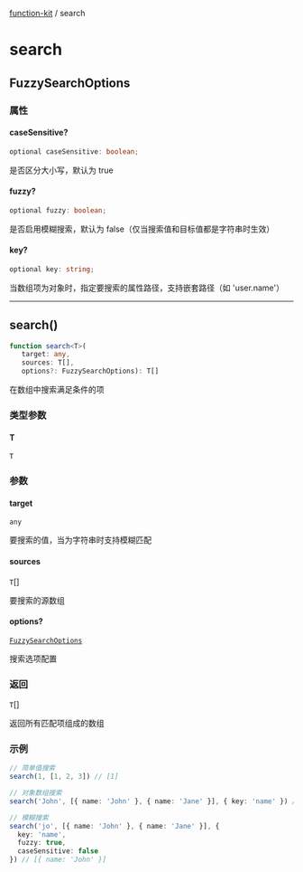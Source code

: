 [function-kit](index.md) / search

# search

## FuzzySearchOptions

### 属性

#### caseSensitive?

```ts
optional caseSensitive: boolean;
```

是否区分大小写，默认为 true

#### fuzzy?

```ts
optional fuzzy: boolean;
```

是否启用模糊搜索，默认为 false（仅当搜索值和目标值都是字符串时生效）

#### key?

```ts
optional key: string;
```

当数组项为对象时，指定要搜索的属性路径，支持嵌套路径（如 'user.name'）

***

## search()

```ts
function search<T>(
   target: any, 
   sources: T[], 
   options?: FuzzySearchOptions): T[]
```

在数组中搜索满足条件的项

### 类型参数

#### T

`T`

### 参数

#### target

`any`

要搜索的值，当为字符串时支持模糊匹配

#### sources

`T`[]

要搜索的源数组

#### options?

[`FuzzySearchOptions`](#fuzzysearchoptions)

搜索选项配置

### 返回

`T`[]

返回所有匹配项组成的数组

### 示例

```ts
// 简单值搜索
search(1, [1, 2, 3]) // [1]

// 对象数组搜索
search('John', [{ name: 'John' }, { name: 'Jane' }], { key: 'name' }) // [{ name: 'John' }]

// 模糊搜索
search('jo', [{ name: 'John' }, { name: 'Jane' }], {
  key: 'name',
  fuzzy: true,
  caseSensitive: false
}) // [{ name: 'John' }]
```
